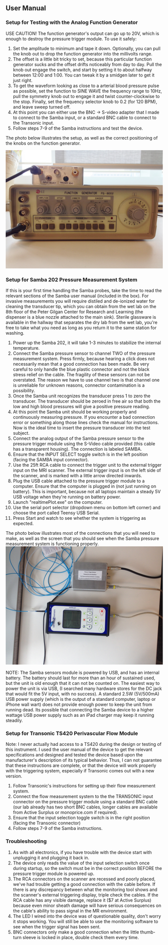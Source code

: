 ## User Manual


### Setup for Testing with the Analog Function Generator

USE CAUTION! The function generator's output can go up to 20V, which is enough to destroy the pressure trigger module. 
To use it safely:

1. Set the amplitude to minimum and tape it down. Optionally, you can pull the knob out to drop the function generator into the millivolts range.
2. The offset is a little bit tricky to set, because this particular function generator sucks and the offset drifts noticeably from day to day. Pull the knob out engage the switch, and start by setting it to about halfway between 12:00 and 1:00. You can tweak it by a smidgen later to get it just right.
3. To get the waveform looking as close to a arterial blood pressure pulse as possible, set the function to SINE WAVE the frequency range to 10Hz, pull the symmetry knob out to engage it and twist counter-clockwise to the stop. Finally, set the frequency selector knob to 0.2 (for 120 BPM), and leave sweep turned off.
4. At this point you can either use the BNC -> S-video adapter that I made to connect to the Samba input, or a standard BNC cable to connect to the Transonic input.
5. Follow steps 7-9 of the Samba instructions and test the device.

The photo below illustrates the setup, as well as the correct positioning of the knobs on the function generator.

![](/images/test_setup.JPG)

### Setup for Samba 202 Pressure Measurement System

If this is your first time handling the Samba probes, take the time to read the relevant sections of the Samba user manual (included in the box). For invasive measurements you will require distiled and de-ionized water for cleaning the transducer tip, which you can obtain from the wet lab on the 8th floor of the Peter Gilgan Center for Research and Learning (the dispenser is a blue nozzle attached to the main sink). Sterile glassware is available in the hallway that separates the dry lab from the wet lab, you're free to take what you need as long as you return it to the same station for washing.

1. Power up the Samba 202, it will take 1-3 minutes to stabilize the internal temperature.
2. Connect the Samba pressure sensor to channel TWO of the pressure measurement system. Press firmly, because hearing a click does not necessarily mean that a good connection has been made. Be very careful to only handle the blue plastic connector and not the black stress relief on the cable. The fragility of these sensors can not be overstated. The reason we have to use channel two is that channel one is unreliable for unknown reasons, connector contamination is a possibility.
3. Once the Samba unit recognizes the transducer press 1 to zero the transducer. The transducer should be zeroed in free air so that both the low and high blood pressures will give a positive pressure reading.
4. At this point the Samba unit should be working properly and continuously measuring pressure. If you encounter a bad connection error or something along those lines check the manual for instructions. Now is the ideal time to insert the pressure transducer into the test subject.
5. Connect the analog output of the Samba pressure sensor to the pressure trigger module using the S-Video cable provided (this cable has a transparent housing). The connection is labeled SAMBA.
6. Ensure that the INPUT SELECT toggle switch is in the left position (facing the SAMBA input connector).
7. Use the 25ft RCA cable to connect the trigger unit to the external trigger input on the MRI scanner. The external trigger input is on the left side of the scanner, and is marked with a little arrow directed inwards.
8. Plug the USB cable attached to the pressure trigger module to a computer. Ensure that the computer is plugged in (not just running on battery). This is important, because not all laptops maintain a steady 5V USB voltage when they're running on battery power.
9. Launch "realtimePlot.exe" on the computer.
10. Use the serial port selector (dropdown menu on bottom left corner) and choose the port called Teensy USB Serial.
11. Press Start and watch to see whether the system is triggering as expected.

The photo below illustrates most of the connections that you will need to make, as well as the screen that you should see when the Samba pressure measurement system is functioning properly.
![](/images/samba_setup.JPG)

NOTE: The Samba sensors module is powered by USB, and has an internal battery. The battery should last for more than an hour of sustained used, but the unit is old enough that it can not be counted on. The easiest way to power the unit is via USB, (I searched many hardware stores for the DC jack that would fit the 5V input, with no success). A standard 2.5W (5V/500mA) USB power supply (which is the output of a standard computer, laptop or iPhone wall wart) does not provide enough power to keep the unit from running dead. Its possible that connecting the Samba device to a higher wattage USB power supply such as an iPad charger may keep it running steadily.

### Setup for Transonic TS420 Perivascular Flow Module

Note: I never actually had access to a TS420 during the design or testing of this instrument. I used the user manual of the device to get the relevant specifications and designed and tested the device based upon the manufacturer's description of its typical behavior. Thus, I can not guarantee that these instructions are complete, or that the device will work properly with the triggering system, especially if Transonic comes out with a new version.

1. Follow Transonic's instructions for setting up their flow measurement system.
2. Connect the flow measurement system to the the TRANSONIC input connector on the pressure trigger module using a standard BNC cable (our lab already has two short BNC cables, longer cables are available from Active Surplus or monoprice.com if required).
3. Ensure that the input selection toggle switch is in the right position (facing the Transonic connector)
4. Follow steps 7-9 of the Samba instructions.

### Troubleshooting

1. As with all electronics, if you have trouble with the device start with unplugging it and plugging it back in.
2. The device only reads the value of the input selection switch once during startup, so the switch must be in the correct position BEFORE the pressure trigger module is powered up.
3. The RCA connectors on the scanner are recessed and poorly placed, we've had trouble getting a good connection with the cable before. If there is any discrepancy between what the monitoring tool shows and the scanner's external triggering display, triple check the cables. If the RCA cable has any visible damage, replace it ($7 at Active Surplus) because even minor sheath damage will have serious consequences on the cable's ability to pass signal in the MR environment.
4. The LED I wired into the device was of questionable quality, don't worry it stops working. You will still be able to use the monitoring software to see when the trigger signal has been sent.
5. BNC connectors only make a good connection when the little thumb-turn sleeve is locked in place, double check them every time.